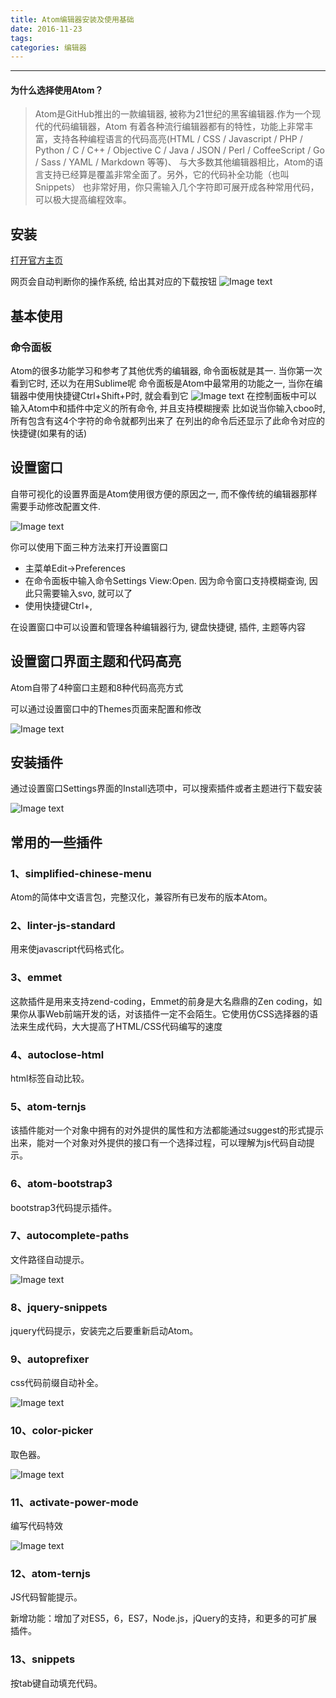 ```yaml
---
title: Atom编辑器安装及使用基础
date: 2016-11-23
tags:
categories: 编辑器
---
```

------

#### 为什么选择使用Atom？

> Atom是GitHub推出的一款编辑器, 被称为21世纪的黑客编辑器.作为一个现代的代码编辑器，Atom 有着各种流行编辑器都有的特性，功能上非常丰富，支持各种编程语言的代码高亮(HTML / CSS / Javascript / PHP / Python / C / C++ / Objective C / Java / JSON / Perl / CoffeeScript / Go / Sass / YAML / Markdown 等等)、 与大多数其他编辑器相比，Atom的语言支持已经算是覆盖非常全面了。另外，它的代码补全功能（也叫Snippets） 也非常好用，你只需输入几个字符即可展开成各种常用代码，可以极大提高编程效率。

<!-- more -->

## 安装

[打开官方主页](https://atom.io/)

网页会自动判断你的操作系统, 给出其对应的下载按钮
![Image text](https://raw.githubusercontent.com/PeterHo/images/master/blog/editor/atom/atom_1/linux-downloads.png)
## 基本使用

### 命令面板

Atom的很多功能学习和参考了其他优秀的编辑器, 命令面板就是其一.
当你第一次看到它时, 还以为在用Sublime呢
命令面板是Atom中最常用的功能之一, 当你在编辑器中使用快捷键Ctrl+Shift+P时, 就会看到它
![Image text](https://raw.githubusercontent.com/PeterHo/images/master/blog/editor/atom/atom_1/command-palette.png)
在控制面板中可以输入Atom中和插件中定义的所有命令, 并且支持模糊搜索
比如说当你输入cboo时, 所有包含有这4个字符的命令就都列出来了
在列出的命令后还显示了此命令对应的快捷键(如果有的话)

## 设置窗口

自带可视化的设置界面是Atom使用很方便的原因之一, 而不像传统的编辑器那样需要手动修改配置文件.

![Image text](https://raw.githubusercontent.com/PeterHo/images/master/blog/editor/atom/atom_1/settings.png)

你可以使用下面三种方法来打开设置窗口

* 主菜单Edit->Preferences
* 在命令面板中输入命令Settings View:Open. 因为命令窗口支持模糊查询, 因此只需要输入svo, 就可以了
* 使用快捷键Ctrl+,

在设置窗口中可以设置和管理各种编辑器行为, 键盘快捷键, 插件, 主题等内容

## 设置窗口界面主题和代码高亮

Atom自带了4种窗口主题和8种代码高亮方式

可以通过设置窗口中的Themes页面来配置和修改

![Image text](https://raw.githubusercontent.com/PeterHo/images/master/blog/editor/atom/atom_1/theme.png)

## 安装插件

通过设置窗口Settings界面的Install选项中，可以搜索插件或者主题进行下载安装

![Image text](http://img.blog.csdn.net/20151212191447866)

## 常用的一些插件

### 1、simplified-chinese-menu
Atom的简体中文语言包，完整汉化，兼容所有已发布的版本Atom。

### 2、linter-js-standard
用来使javascript代码格式化。

### 3、emmet
这款插件是用来支持zend-coding，Emmet的前身是大名鼎鼎的Zen coding，如果你从事Web前端开发的话，对该插件一定不会陌生。它使用仿CSS选择器的语法来生成代码，大大提高了HTML/CSS代码编写的速度

### 4、autoclose-html
html标签自动比较。

### 5、atom-ternjs
该插件能对一个对象中拥有的对外提供的属性和方法都能通过suggest的形式提示出来，能对一个对象对外提供的接口有一个选择过程，可以理解为js代码自动提示。

### 6、atom-bootstrap3
bootstrap3代码提示插件。

### 7、autocomplete-paths
文件路径自动提示。

![Image text](http://upload-images.jianshu.io/upload_images/1980884-9aa1f194f81ff3ef.gif?imageMogr2/auto-orient/strip)

### 8、jquery-snippets
jquery代码提示，安装完之后要重新启动Atom。

### 9、autoprefixer
css代码前缀自动补全。

![Image text](http://upload-images.jianshu.io/upload_images/1980884-d4c97a1b1e7c2a86.gif?imageMogr2/auto-orient/strip)
### 10、color-picker
取色器。

![Image text](http://upload-images.jianshu.io/upload_images/1980884-deb030a911e29e87.gif?imageMogr2/auto-orient/strip)

### 11、activate-power-mode
编写代码特效

![Image text](http://upload-images.jianshu.io/upload_images/1980884-f92385d3975ba2a1.png?imageMogr2/auto-orient/strip)

### 12、atom-ternjs
JS代码智能提示。

新增功能：增加了对ES5，6，ES7，Node.js，jQuery的支持，和更多的可扩展插件。

### 13、snippets
按tab键自动填充代码。
